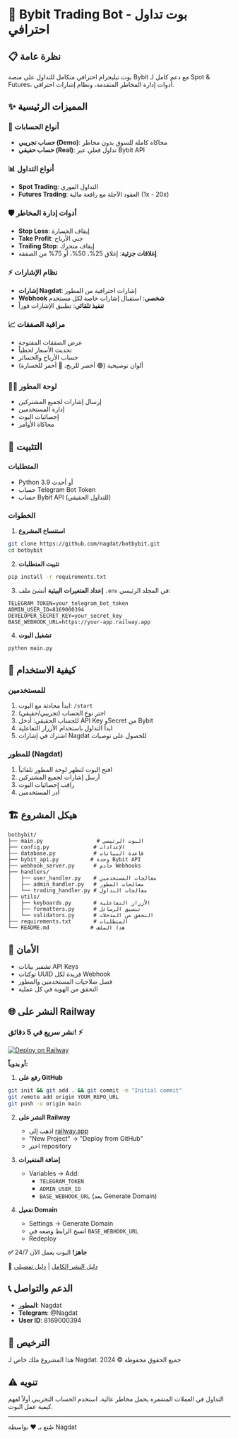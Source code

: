 # 🚀 Bybit Trading Bot - بوت تداول احترافي

## 📋 نظرة عامة
بوت تيليجرام احترافي متكامل للتداول على منصة Bybit مع دعم كامل لـ Spot & Futures، أدوات إدارة المخاطر المتقدمة، ونظام إشارات احترافي.

## ✨ المميزات الرئيسية

### 🎯 أنواع الحسابات
- **حساب تجريبي (Demo)**: محاكاة كاملة للسوق بدون مخاطر
- **حساب حقيقي (Real)**: تداول فعلي عبر Bybit API

### 📊 أنواع التداول
- **Spot Trading**: التداول الفوري
- **Futures Trading**: العقود الآجلة مع رافعة مالية (1x - 20x)

### 🛡️ أدوات إدارة المخاطر
- **Stop Loss**: إيقاف الخسارة
- **Take Profit**: جني الأرباح
- **Trailing Stop**: إيقاف متحرك
- **إغلاقات جزئية**: إغلاق 25%، 50%، أو 75% من الصفقة

### ⚡ نظام الإشارات
- **إشارات Nagdat**: إشارات احترافية من المطور
- **Webhook شخصي**: استقبال إشارات خاصة لكل مستخدم
- **تنفيذ تلقائي**: تطبيق الإشارات فوراً

### 📈 مراقبة الصفقات
- عرض الصفقات المفتوحة
- تحديث الأسعار لحظياً
- حساب الأرباح والخسائر
- ألوان توضيحية (🟢 أخضر للربح، 🔴 أحمر للخسارة)

### 👨‍💻 لوحة المطور
- إرسال إشارات لجميع المشتركين
- إدارة المستخدمين
- إحصائيات البوت
- محاكاة الأوامر

## 🔧 التثبيت

### المتطلبات
- Python 3.9 أو أحدث
- حساب Telegram Bot Token
- حساب Bybit API (للتداول الحقيقي)

### الخطوات

1. **استنساخ المشروع**
```bash
git clone https://github.com/nagdat/botbybit.git
cd botbybit
```

2. **تثبيت المتطلبات**
```bash
pip install -r requirements.txt
```

3. **إعداد المتغيرات البيئية**
أنشئ ملف `.env` في المجلد الرئيسي:
```env
TELEGRAM_TOKEN=your_telegram_bot_token
ADMIN_USER_ID=8169000394
DEVELOPER_SECRET_KEY=your_secret_key
BASE_WEBHOOK_URL=https://your-app.railway.app
```

4. **تشغيل البوت**
```bash
python main.py
```

## 📱 كيفية الاستخدام

### للمستخدمين
1. ابدأ محادثة مع البوت: `/start`
2. اختر نوع الحساب (تجريبي/حقيقي)
3. للحساب الحقيقي: أدخل API Key وSecret من Bybit
4. ابدأ التداول باستخدام الأزرار التفاعلية
5. اشترك في إشارات Nagdat للحصول على توصيات

### للمطور (Nagdat)
1. افتح البوت لتظهر لوحة المطور تلقائياً
2. أرسل إشارات لجميع المشتركين
3. راقب إحصائيات البوت
4. أدر المستخدمين

## 🏗️ هيكل المشروع

```
botbybit/
├── main.py                 # البوت الرئيسي
├── config.py              # الإعدادات
├── database.py            # قاعدة البيانات
├── bybit_api.py          # وحدة Bybit API
├── webhook_server.py      # خادم Webhooks
├── handlers/
│   ├── user_handler.py    # معالجات المستخدمين
│   ├── admin_handler.py   # معالجات المطور
│   └── trading_handler.py # معالجات التداول
├── utils/
│   ├── keyboards.py       # الأزرار التفاعلية
│   ├── formatters.py      # تنسيق الرسائل
│   └── validators.py      # التحقق من المدخلات
├── requirements.txt       # المتطلبات
└── README.md             # هذا الملف
```

## 🔐 الأمان
- تشفير بيانات API Keys
- توكنات UUID فريدة لكل Webhook
- فصل صلاحيات المستخدمين والمطور
- التحقق من الهوية في كل عملية

## 🌐 النشر على Railway

### نشر سريع في 5 دقائق! ⚡

[![Deploy on Railway](https://railway.app/button.svg)](https://railway.app/new/template?template=https://github.com/nagdat/botbybit)

**أو يدوياً:**

1. **رفع على GitHub**
```bash
git init && git add . && git commit -m "Initial commit"
git remote add origin YOUR_REPO_URL
git push -u origin main
```

2. **النشر على Railway**
   - اذهب إلى [railway.app](https://railway.app)
   - "New Project" → "Deploy from GitHub"
   - اختر repository

3. **إضافة المتغيرات**
   - Variables → Add:
     - `TELEGRAM_TOKEN`
     - `ADMIN_USER_ID` 
     - `BASE_WEBHOOK_URL` (بعد Generate Domain)

4. **تفعيل Domain**
   - Settings → Generate Domain
   - انسخ الرابط وضعه في `BASE_WEBHOOK_URL`
   - Redeploy

**✅ جاهز!** البوت يعمل الآن 24/7

📖 [دليل النشر الكامل](DEPLOY_RAILWAY.md) | [دليل تفصيلي](RAILWAY_DEPLOYMENT.md)

## 📞 الدعم والتواصل
- **المطور**: Nagdat
- **Telegram**: @Nagdat
- **User ID**: 8169000394

## 📄 الترخيص
هذا المشروع ملك خاص لـ Nagdat. جميع الحقوق محفوظة © 2024

## ⚠️ تنويه
التداول في العملات المشفرة يحمل مخاطر عالية. استخدم الحساب التجريبي أولاً لفهم كيفية عمل البوت.

---

صُنع بـ ❤️ بواسطة Nagdat

